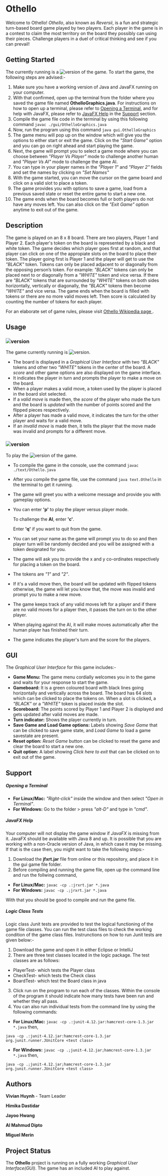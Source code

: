 # Othello
Welcome to Othello! *Othello*, also known as *Reversii*, is a fun and strategic turn-based board game played by two players. 
Each player in the game is in a contest to claim the most territory on the board they possibly can using their pieces. Challenge
players in a duel of critical thinking and see if you can prevail!

## Getting Started
The currently running is a ![version](https://img.shields.io/badge/version-GUI--3.0-green.svg?style=flat-square) of the game. To start the game, the
following steps are advised:-
1. Make sure you have a working version of Java and JavaFX running on your computer.
2. With that confirmed, open up the terminal from the folder where you saved the game file named **OthelloGraphics.java**. For instructions on how to open up a terminal, please refer to [Opening a Terminal](#opening-a-terminal), and for help with JavaFX, please refer to [JavaFX Help](#javafx-help) in the [Support](#support) section.
3. Compile the game file code in the terminal by using this following command ```javac ./gui/OthelloGraphics.java```
4. Now, run the program using this command ```java gui.OthelloGraphics```
5. The game menu will pop up on the window which will give you the options to either start or exit the game. Click on the *"Start Game"* option and you can go on right ahead and start playing the game.
6. Next, the game will prompt you to select a game mode where you can choose between *"Player Vs Player"* mode to challenge another human and *"Player Vs AI"* mode to challenge the game AI.
9. You can type in your player names in the *"Player 1"* and *"Player 2"* fields and set the names by clicking on *"Set Names"*
10. With the game started, you can move the cursor on the game board and click on a valid slot to place a token.
11. The game provides you with options to save a game, load from a previous saved state or reset the entire game to start a new one.
12. The game ends when the board becomes full or both players do not have any moves left. You can also click on the *"Exit Game"* option anytime to exit out of the game.

## Description
The game is played on an 8 x 8 board. There are two players, Player 1 and Player 2. Each player's token on the board is represented by a black and white token. The game decides which player goes first at random, and that player can click on one of the appropiate slots on the board to place their token. The player going first is Player 1 and the player will get to use the *"BLACK"* token. Tokens can only be placed adjacent to or diagonally from the opposing person’s token. For example: *"BLACK"* tokens can only be placed next to or diagonally from a *"WHITE"* token and vice versa. If there are *"BLACK"* tokens that are surrounded by *"WHITE"* tokens on both sides horizontally, vertically or diagonally, the *"BLACK"* tokens then become *"WHITE"* and vice versa. The game ends when the board is filled with tokens or there are no more valid moves left. Then score is calculated by counting the number of tokens for each player.

For an elaborate set of game rules, please visit [Othello Wikipedia page ](https://en.wikipedia.org/wiki/Reversi).

## Usage
### ![version](https://img.shields.io/badge/version-GUI--3.0-green.svg?style=flat-square)
The game currently running is ![version](https://img.shields.io/badge/version-GUI--3.0-green.svg?style=flat-square).
- The board is displayed in a *Graphical User Interface* with two *"BLACK"* tokens and other two *"WHITE"* tokens in the center of the board. A *score* and other game options are also displayed on the game interface.
- It indicates the player in turn and prompts the player to make a move on the board.
- When a player makes a valid move, a token used by the player is placed in the board slot selected.
- If a *valid move* is made then, the *score* of the player who made the turn and the board is *updated* with the number of points scored and the flipped pieces respectively.
- After a player has made a valid move, it indicates the turn for the other player and waits for a valid move.
- If an *invalid move* is made then, it tells the player that the move made was invalid and prompts for a different move.

### ![version](https://img.shields.io/badge/version-text--based-lightgrey.svg?style=flat-square)
To play the ![version](https://img.shields.io/badge/version-text--based-lightgrey.svg?style=flat-square) of the game.
- To compile the game in the console, use the command ```javac ./text/Othello.java``` 
- After you compile the game file, use the command ```java text.Othello``` in the terminal to get it running.
- The game will greet you with a welcome message and provide you with gameplay options.
- You can enter **'p'** to play the player versus player mode.
  
  To challenge the **AI**, enter **'c'**.
  
  Enter **'q'** if you want to quit from the game.
- You can set your name as the game will prompt you to do so and then player turn will be randomly decided and you will be assigned with a token designated for you.
- The game will ask you to provide the x and y co-ordinates respectively for placing a token on the board.
- The tokens are *"1"* and *"2"*.
- If it's a valid move then, the board will be updated with flipped tokens otherwise, the game will let you know that, the move was invalid and prompt you to make a new move.
- The game keeps track of any valid moves left for a player and if there are no valid moves for a player then, it passes the turn on to the other player.
- When playing against the AI, it will make moves automatically after the human player has finished their turn.
- The game indicates the player's turn and the score for the players.
## GUI
The *Graphical User Interface* for this game includes:-
- **Game Menu:** The game menu cordially welcomes you in to the game and waits for your response to start the game.
- **Gameboard:** It is a green coloured board with black lines going horizontally and vertically across the board. The board has 64 slots which can be clicked to place the tokens on. When a slot is clicked, a *"BLACK"* or a *"WHITE"* token is placed inside the slot.
- **Scoreboard:** The points scored by Player 1 and Player 2 is displayed and gets updated after valid moves are made.
- **Turn indicator:** Shows the player currently in turn.
- **Save Game and Load Game options:** Labels showing *Save Game* that can be clicked to save game state, and *Load Game* to load a game savestate are present.
- **Reset option:** *Reset Game* button can be clicked to reset the game and clear the board to start a new one.
- **Quit option:** A label showing *Click here to exit* that can be clicked on to exit out of the game.

## Support
##### Opening a Terminal
- **For Linux/Mac:** *"Right-click"* inside the window and then select *"Open in Terminal"*.
- **For Windows:** Go to the folder > press *"alt-D"* and type in *"cmd"*.

##### JavaFX Help
Your computer will not display the game window if *JavaFX* is missing from it. JavaFX should be available with Java 8 and up. It is possible that you are working with a non-Oracle version of Java, in which case it may be missing. If that is the case then, you might want to take the following steps:-
1. Download the **jfxrt.jar** file from online or this repository, and place it in the gui game file folder.
2. Before compiling and running the game file, open up the command line and run the follwing command,
- **For Linux/Mac:** ```javac -cp .:jrxrt.jar *.java```
- **For Windows:**  ```javac -cp .;jrxrt.jar *.java```

With that you should be good to compile and run the game file.

##### Logic Class Tests
Logic class Junit tests are provided to test the logical functioning of the game file classes. You can run the test class files to check the working condition of the game class files. Instrunctions on how to run Junit tests are given below:-
1. Download the game and open it in either Eclipse or IntelliJ
2. There are three test classes located in the logic package. The test classes are as follows:
  - PlayerTest- which tests the Player class
  - CheckTest- which tests the Check class
  - BoardTest- which test the Board class in java
3. Click run on the program to run each of the classes. Within the console of the program it should indicate how many tests have been run and whether they all pass.
4. You can also run individual tests from the command line by using the following commands:
  - **For Linux/Mac:** ```javac -cp .:junit-4.12.jar:hamcrest-core-1.3.jar *.java``` then,
  
  ```java -cp .:junit-4.12.jar:hamcrest-core-1.3.jar org.junit.runner.JUnitCore <test class>```
  - **For Windows:** ```javac -cp .;junit-4.12.jar;hamcrest-core-1.3.jar *.java``` then,
  
  ```java -cp .;junit-4.12.jar;hamcrest-core-1.3.jar org.junit.runner.JUnitCore <test class>```


## Authors
**Vivian Huynh** - Team Leader

**Himika Dastidar**

**Jayoo Hwang**

**Al Mahmud Dipto** 

**Miguel Merin**

## Project Status
The **Othello** project is running on a fully working *Graphical User Interface(GUI)*. The game has an included AI to play against.
